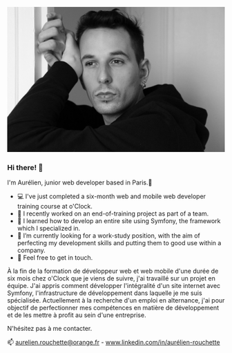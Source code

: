 ![Cover](https://github.com/AurelienROUCHETTE/AurelienROUCHETTE/blob/main/img/cover.JPG)

### Hi there! 👋

I'm Aurélien, junior web developer based in Paris.🗽

- 💻 I've just completed a six-month web and mobile web developer training course at o'Clock.
- 🔭 I recently worked on an end-of-training project as part of a team.
- 🌱 I learned how to develop an entire site using Symfony, the framework which I specialized in.
- 🤔 I’m currently looking for a work-study position, with the aim of perfecting my development skills and putting them to good use within a company. 
- 💬 Feel free to get in touch.

À la fin de la formation de développeur web et web mobile d'une durée de six mois chez o'Clock que je viens de suivre, j'ai travaillé sur un projet en équipe.
J'ai appris comment développer l'intégralité d'un site internet avec Symfony, l'infrastructure de développement dans laquelle je me suis spécialisée. 
Actuellement à la recherche d'un emploi en alternance, j'ai pour objectif de perfectionner mes compétences en matière de développement et de les mettre à profit au sein d'une entreprise.

N'hésitez pas à me contacter. 

📫 aurelien.rouchette@orange.fr - www.linkedin.com/in/aurélien-rouchette
